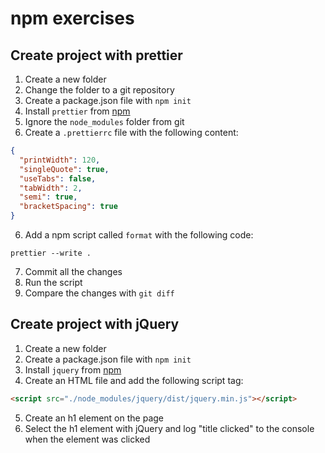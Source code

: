 # npm exercises

## Create project with prettier

1. Create a new folder
2. Change the folder to a git repository
3. Create a package.json file with `npm init`
4. Install `prettier` from [npm](https://www.npmjs.com/)
5. Ignore the `node_modules` folder from git
6. Create a `.prettierrc` file with the following content:

```json
{
  "printWidth": 120,
  "singleQuote": true,
  "useTabs": false,
  "tabWidth": 2,
  "semi": true,
  "bracketSpacing": true
}
```

6. Add a npm script called `format` with the following code:

```
prettier --write .
```

7. Commit all the changes
8. Run the script
9. Compare the changes with `git diff`

## Create project with jQuery

1. Create a new folder
2. Create a package.json file with `npm init`
3. Install `jquery` from [npm](https://www.npmjs.com/)
4. Create an HTML file and add the following script tag:

```html
<script src="./node_modules/jquery/dist/jquery.min.js"></script>
```

5. Create an h1 element on the page
6. Select the h1 element with jQuery and log "title clicked" to the console when the element was clicked
